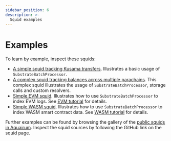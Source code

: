 ```yaml
---
sidebar_position: 6
description: >-
  Squid examples
---
```


# Examples

To learn by example, inspect these squids:

- [A simple squid tracking Kusama transfers](https://github.com/subsquid/squid-template). Illustrates a basic usage of `SubstrateBatchProcessor`.
- [A complex squid tracking balances across multiple parachains](https://github.com/subsquid/subsquid-balances). This complex squid illustrates the usage of `SubstrateBatchProcessor`, storage calls and custom resolvers.
- [Simple EVM squid](https://github.com/subsquid/squid-evm-template/blob/master/src/processor.ts). Illustrates how to use `SubstrateBatchProcessor` to index EVM logs. See [EVM tutorial](/tutorials/create-an-evm-processing-squid) for details.
- [Simple WASM squid](https://github.com/subsquid/squid-wasm-template/blob/master/src/processor.ts). Illustrates how to use `SubstrateBatchProcessor` to index WASM smart contract data. See [WASM tutorial](/tutorials/create-a-wasm-processing-squid) for details.

Further examples can be found by browsing the gallery of the [public squids in Aquairum](https://app.subsquid.io/aquarium/squids?list=all). Inspect the squid sources by following the GitHub link on the squid page.